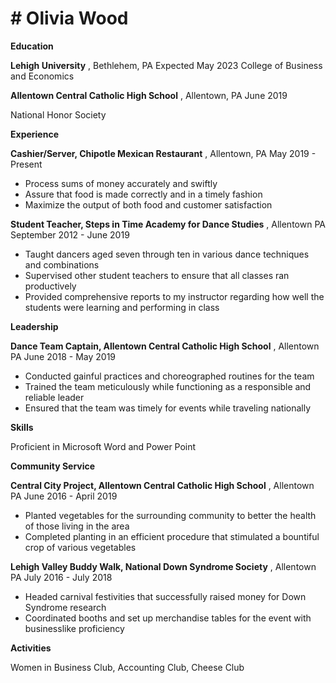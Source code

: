 # # Olivia Wood

**Education**

**Lehigh University** , Bethlehem, PA                                                                 Expected May 2023 College of Business and Economics

**Allentown Central Catholic High School** , Allentown, PA                                                                   June 2019

National Honor Society

**Experience**

**Cashier/Server, Chipotle Mexican Restaurant** , Allentown, PA                                                May 2019 - Present

- Process sums of money accurately and swiftly
- Assure that food is made correctly and in a timely fashion
- Maximize the output of both food and customer satisfaction

**Student Teacher, Steps in Time Academy for Dance Studies** , Allentown PA                September 2012 - June 2019

- Taught dancers aged seven through ten in various dance techniques and combinations
- Supervised other student teachers to ensure that all classes ran productively
- Provided comprehensive reports to my instructor regarding how well the students were learning and performing in class

**Leadership**

**Dance Team Captain, Allentown Central Catholic High School** , Allentown PA                            June 2018 - May 2019

- Conducted gainful practices and choreographed routines for the team
- Trained the team meticulously while functioning as a responsible and reliable leader
- Ensured that the team was timely for events while traveling nationally

**Skills**

Proficient in Microsoft Word and Power Point

**Community Service**

**Central City Project, Allentown Central Catholic High School** , Allentown PA                     June 2016 - April 2019

- Planted vegetables for the surrounding community to better the health of those living in the area
- Completed planting in an efficient procedure that stimulated a bountiful crop of various vegetables

**Lehigh Valley Buddy Walk, National Down Syndrome Society** , Allentown PA                               July 2016 - July 2018

- Headed carnival festivities that successfully raised money for Down Syndrome research
- Coordinated booths and set up merchandise tables for the event with businesslike proficiency

**Activities**

Women in Business Club, Accounting Club, Cheese Club